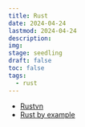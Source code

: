 ```yaml
---
title: Rust
date: 2024-04-24 
lastmod: 2024-04-24 
description: 
img: 
stage: seedling
draft: false
toc: false
tags:
  - rust
---
```


- [Rustvn](https://www.rustvn.com/)
- [Rust by example](https://doc.rust-lang.org/rust-by-example/)
